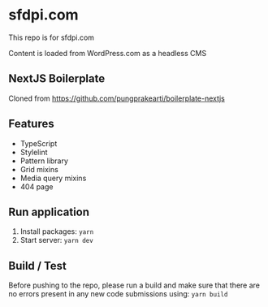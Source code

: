 # sfdpi.com

This repo is for sfdpi.com

Content is loaded from WordPress.com as a headless CMS

## NextJS Boilerplate

Cloned from https://github.com/pungprakearti/boilerplate-nextjs

## Features

- TypeScript
- Stylelint
- Pattern library
- Grid mixins
- Media query mixins
- 404 page

## Run application

1. Install packages: `yarn`
1. Start server: `yarn dev`

## Build / Test

Before pushing to the repo, please run a build and make sure that there are no errors present in any new code submissions using: `yarn build`
